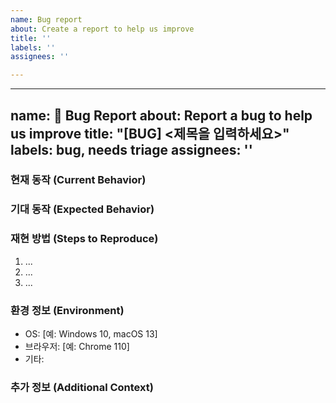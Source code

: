 ```yaml
---
name: Bug report
about: Create a report to help us improve
title: ''
labels: ''
assignees: ''

---
```


---
name: 🐞 Bug Report
about: Report a bug to help us improve
title: "[BUG] <제목을 입력하세요>"
labels: bug, needs triage
assignees: ''
---

### 현재 동작 (Current Behavior)
<!-- 버그가 발생했을 때의 동작을 간략히 설명해주세요 -->

### 기대 동작 (Expected Behavior)
<!-- 버그가 수정되었을 때 기대되는 동작을 설명해주세요 -->

### 재현 방법 (Steps to Reproduce)
<!-- 버그를 재현할 수 있는 구체적인 단계를 나열해주세요 -->
1. ...
2. ...
3. ...

### 환경 정보 (Environment)
<!-- 시스템 환경 정보를 기입해주세요 -->
- OS: [예: Windows 10, macOS 13]
- 브라우저: [예: Chrome 110]
- 기타:

### 추가 정보 (Additional Context)
<!-- 관련 로그, 스크린샷 또는 참고 링크가 있다면 추가해주세요 -->
